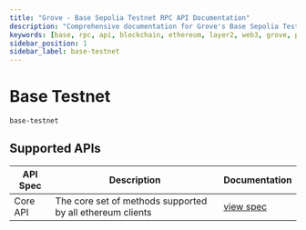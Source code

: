 ```yaml
---
title: "Grove - Base Sepolia Testnet RPC API Documentation"
description: "Comprehensive documentation for Grove's Base Sepolia Testnet RPC API, covering endpoint details and integration strategies for blockchain developers."
keywords: [base, rpc, api, blockchain, ethereum, layer2, web3, grove, pocket, pokt]
sidebar_position: 1
sidebar_label: base-testnet
---
```


# Base Testnet

`base-testnet`

## Supported APIs

| API Spec | Description                                               | Documentation                  |
| -------- | --------------------------------------------------------- | ------------------------------ |
| Core API | The core set of methods supported by all ethereum clients | [view spec](../specs/core-api) |
